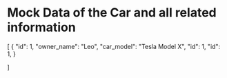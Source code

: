 #  Mock Data of the Car and all related information

[
    {
        "id": 1,
        "owner_name": "Leo",
        "car_model": "Tesla Model X",
        "id": 1,
        "id": 1,
    }
    
]


